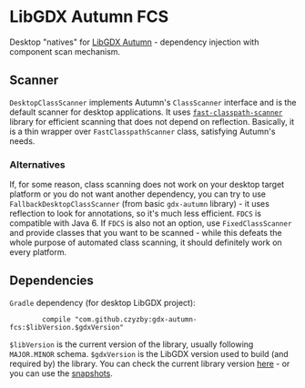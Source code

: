 # LibGDX Autumn FCS
Desktop "natives" for [LibGDX Autumn](https://github.com/czyzby/gdx-lml/tree/master/autumn) - dependency injection with component scan mechanism.

## Scanner
`DesktopClassScanner` implements Autumn's `ClassScanner` interface and is the default scanner for desktop applications. It uses [`fast-classpath-scanner`](https://github.com/lukehutch/fast-classpath-scanner) library for efficient scanning that does not depend on reflection. Basically, it is a thin wrapper over `FastClasspathScanner` class, satisfying Autumn's needs.

### Alternatives
If, for some reason, class scanning does not work on your desktop target platform or you do not want another dependency, you can try to use `FallbackDesktopClassScanner` (from basic `gdx-autumn` library) - it uses reflection to look for annotations, so it's much less efficient. `FDCS` is compatible with Java 6. If `FDCS` is also not an option, use `FixedClassScanner` and provide classes that you want to be scanned - while this defeats the whole purpose of automated class scanning, it should definitely work on every platform.

## Dependencies
`Gradle` dependency (for desktop LibGDX project):
```
        compile "com.github.czyzby:gdx-autumn-fcs:$libVersion.$gdxVersion"
```
`$libVersion` is the current version of the library, usually following `MAJOR.MINOR` schema. `$gdxVersion` is the LibGDX version used to build (and required by) the library. You can check the current library version [here](http://search.maven.org/#search|ga|1|g%3A%22com.github.czyzby%22) - or you can use the [snapshots](https://oss.sonatype.org/content/repositories/snapshots/com/github/czyzby/).
